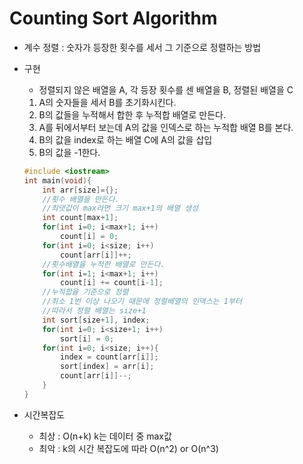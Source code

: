 # Counting Sort Algorithm

- 계수 정렬 : 숫자가 등장한 횟수를 세서 그 기준으로 정렬하는 방법

- 구현

  - 정렬되지 않은 배열을 A, 각 등장 횟수를 센 배열을 B, 정렬된 배열을 C

  1. A의 숫자들을 세서 B를 초기화시킨다.
  2. B의 값들을 누적해서 합한 후 누적합 배열로 만든다.
  3. A를 뒤에서부터 보는데 A의 값을 인덱스로 하는 누적합 배열 B를 본다.
  4. B의 값을 index로 하는 배열 C에 A의 값을 삽입
  5. B의 값을 -1한다.

  ```c++
  #include <iostream>
  int main(void){
      int arr[size]={};
      //횟수 배열을 만든다.
      //최댓값이 max라면 크기 max+1의 배열 생성
      int count[max+1];
      for(int i=0; i<max+1; i++)
          count[i] = 0;
      for(int i=0; i<size; i++)
          count[arr[i]]++;
      //횟수배열을 누적한 배열로 만든다.
      for(int i=1; i<max+1; i++)
          count[i] += count[i-1];
      //누적합을 기준으로 정렬
      //최소 1번 이상 나오기 때문에 정렬배열의 인덱스는 1부터
      //따라서 정렬 배열는 size+1
      int sort[size+1], index;
      for(int i=0; i<size+1; i++)
          sort[i] = 0;
      for(int i=0; i<size; i++){
          index = count[arr[i]];
          sort[index] = arr[i];
          count[arr[i]]--;
      }
  }
  ```

- 시간복잡도
  - 최상 : O(n+k) k는 데이터 중 max값
  - 최악 : k의 시간 복잡도에 따라 O(n^2) or O(n^3)